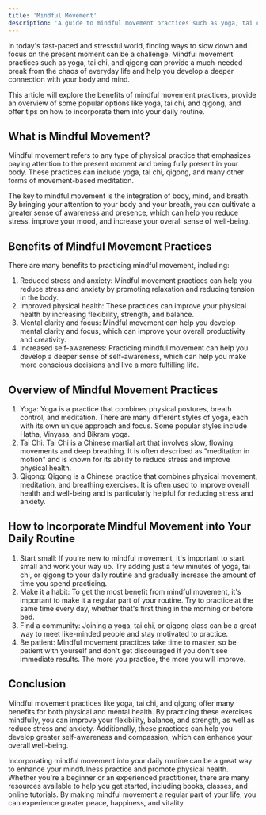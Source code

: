 ```yaml
---
title: 'Mindful Movement'
description: 'A guide to mindful movement practices such as yoga, tai chi, and qigong, and how to incorporate them into your daily life.'
---
```




In today's fast-paced and stressful world, finding ways to slow down and focus on the present moment can be a challenge. Mindful movement practices such as yoga, tai chi, and qigong can provide a much-needed break from the chaos of everyday life and help you develop a deeper connection with your body and mind.

This article will explore the benefits of mindful movement practices, provide an overview of some popular options like yoga, tai chi, and qigong, and offer tips on how to incorporate them into your daily routine.

## What is Mindful Movement?

Mindful movement refers to any type of physical practice that emphasizes paying attention to the present moment and being fully present in your body. These practices can include yoga, tai chi, qigong, and many other forms of movement-based meditation.

The key to mindful movement is the integration of body, mind, and breath. By bringing your attention to your body and your breath, you can cultivate a greater sense of awareness and presence, which can help you reduce stress, improve your mood, and increase your overall sense of well-being.

## Benefits of Mindful Movement Practices

There are many benefits to practicing mindful movement, including:

1.  Reduced stress and anxiety: Mindful movement practices can help you reduce stress and anxiety by promoting relaxation and reducing tension in the body.
2.  Improved physical health: These practices can improve your physical health by increasing flexibility, strength, and balance.
3.  Mental clarity and focus: Mindful movement can help you develop mental clarity and focus, which can improve your overall productivity and creativity.
4.  Increased self-awareness: Practicing mindful movement can help you develop a deeper sense of self-awareness, which can help you make more conscious decisions and live a more fulfilling life.

## Overview of Mindful Movement Practices

1.  Yoga: Yoga is a practice that combines physical postures, breath control, and meditation. There are many different styles of yoga, each with its own unique approach and focus. Some popular styles include Hatha, Vinyasa, and Bikram yoga.
2.  Tai Chi: Tai Chi is a Chinese martial art that involves slow, flowing movements and deep breathing. It is often described as "meditation in motion" and is known for its ability to reduce stress and improve physical health.
3.  Qigong: Qigong is a Chinese practice that combines physical movement, meditation, and breathing exercises. It is often used to improve overall health and well-being and is particularly helpful for reducing stress and anxiety.

## How to Incorporate Mindful Movement into Your Daily Routine

1.  Start small: If you're new to mindful movement, it's important to start small and work your way up. Try adding just a few minutes of yoga, tai chi, or qigong to your daily routine and gradually increase the amount of time you spend practicing.
2.  Make it a habit: To get the most benefit from mindful movement, it's important to make it a regular part of your routine. Try to practice at the same time every day, whether that's first thing in the morning or before bed.
3.  Find a community: Joining a yoga, tai chi, or qigong class can be a great way to meet like-minded people and stay motivated to practice.
4.  Be patient: Mindful movement practices take time to master, so be patient with yourself and don't get discouraged if you don't see immediate results. The more you practice, the more you will improve.

## Conclusion

Mindful movement practices like yoga, tai chi, and qigong offer many benefits for both physical and mental health. By practicing these exercises mindfully, you can improve your flexibility, balance, and strength, as well as reduce stress and anxiety. Additionally, these practices can help you develop greater self-awareness and compassion, which can enhance your overall well-being.

Incorporating mindful movement into your daily routine can be a great way to enhance your mindfulness practice and promote physical health. Whether you're a beginner or an experienced practitioner, there are many resources available to help you get started, including books, classes, and online tutorials. By making mindful movement a regular part of your life, you can experience greater peace, happiness, and vitality.

